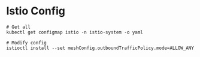 # Istio Config

```shell
# Get all
kubectl get configmap istio -n istio-system -o yaml

# Modify config
istioctl install --set meshConfig.outboundTrafficPolicy.mode=ALLOW_ANY
```
